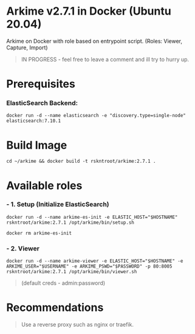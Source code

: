 # Arkime v2.7.1 in Docker (Ubuntu 20.04)

Arkime on Docker with role based on entrypoint script. (Roles: Viewer, Capture, Import)

> IN PROGRESS - feel free to leave a comment and ill try to hurry up.

# Prerequisites
### ElasticSearch Backend:
`docker run -d --name elasticsearch -e "discovery.type=single-node" elasticsearch:7.10.1`

# Build Image
`cd ~/arkime && docker build -t rskntroot/arkime:2.7.1 .`

# Available roles
### - 1. Setup (Initialize ElasticSearch)
`docker run -d --name arkime-es-init -e ELASTIC_HOST="$HOSTNAME" rskntroot/arkime:2.7.1 /opt/arkime/bin/setup.sh`

`docker rm arkime-es-init`

### - 2. Viewer
`docker run -d --name arkime-viewer -e ELASTIC_HOST="$HOSTNAME" -e ARKIME_USER="$USERNAME" -e ARKIME_PSWD="$PASSWORD" -p 80:8005 rskntroot/arkime:2.7.1 /opt/arkime/bin/viewer.sh`

> (default creds - admin:password)

# Recommendations
> Use a reverse proxy such as nginx or traefik.
